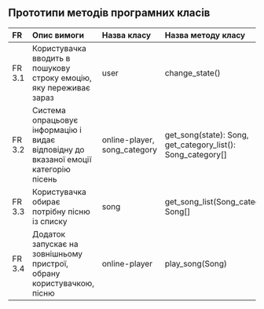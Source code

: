 ## Прототипи методів програмних класів
|FR    | Опис вимоги  | Назва класу | Назва методу класу |
|:-------|:------------|:----------|:------------|
|FR 3.1| Користувачка вводить в пошукову строку емоцію, яку переживає зараз| user | change_state() |
|FR 3.2 | Система опрацьовує інформацію і видає відповідну до вказаної емоції категорію пісень| online-player, song_category | get_song(state): Song, get_category_list(): Song_category[] | 
|FR 3.3|Користувачка обирає  потрібну пісню із списку | song | get_song_list(Song_category): Song[] |
|FR 3.4|Додаток запускає на зовнішньому пристрої, обрану користувачкою, пісню | online-player | play_song(Song) |
